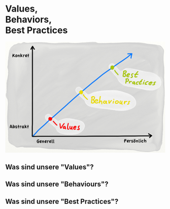 # Values,<br>Behaviors,<br>Best Practices



<img src="ValuesBehavioursBestPracticesSmall.png"/>



## Was sind unsere "Values"?



## Was sind unsere "Behaviours"?



## Was sind unsere "Best Practices"?



